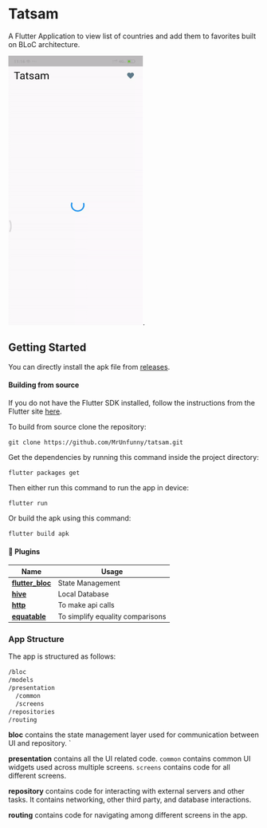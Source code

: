 # Tatsam

A Flutter Application to view list of countries and add them to favorites built on BLoC architecture.

<img src = "video/screen.gif" width="270" height="540" alt="Screen Recording"/>.

## Getting Started

You can directly install the apk file from [releases](https://github.com/MrUnfunny/tatsam/releases).

#### Building from source

If you do not have the Flutter SDK installed, follow the instructions from the
Flutter site [here](https://flutter.dev/docs/get-started/install).

To build from source clone the repository:

```
git clone https://github.com/MrUnfunny/tatsam.git
```

Get the dependencies by running this command inside the project directory:

```
flutter packages get
```

Then either run this command to run the app in device:

```
flutter run
```

Or build the apk using this command:

```
flutter build apk
```

#### 🔌 Plugins

| Name                                                      | Usage                            |
| --------------------------------------------------------- | -------------------------------- |
| [**flutter_bloc**](https://pub.dev/packages/flutter_bloc) | State Management                 |
| [**hive**](https://pub.dev/packages/hive)                 | Local Database                   |
| [**http**](https://pub.dev/packages/http)                 | To make api calls                |
| [**equatable**](https://pub.dev/packages/equatable)       | To simplify equality comparisons |

### App Structure

The app is structured as follows:

```
/bloc
/models
/presentation
  /common
  /screens
/repositories
/routing
```

**bloc** contains the state management layer used for communication between UI and repository. `

**presentation** contains all the UI related code. `common` contains common UI widgets used across multiple screens. `screens` contains code for all different screens.

**repository** contains code for interacting with external servers and other tasks. It contains networking, other third party, and database interactions.

**routing** contains code for navigating among different screens in the app.
